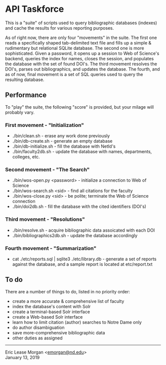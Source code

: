 # API Taskforce

This is a "suite" of scripts used to query bibliographic databases (indexes) and cache the results for various reporting purposes. 

As of right now, there are only four "movements" in the suite. The first one reads a specifically shaped tab-delimited text file and fills up a simple &amp; rudimentary but relational SQLite database. The second one is more sophisticated. Given a password, it opens up a session to Web of Science's backend, queries the index for names, closes the session, and populates the database with the set of found DOI's. The third movement resolves the DOI's, parses out bibliographics, and updates the database. The fourth, and as of now, final movement is a set of SQL queries used to query the resulting database.

## Performance

To "play" the suite, the following "score" is provided, but your milage will probably vary.

### First movement - "Initialization"
  * ./bin/clean.sh - erase any work done previously
  * ./bin/db-create.sh - generate an empty database
  * ./bin/db-initialize.sh - fill the database with NetId's
  * ./bin/faculty2db.sh - update the database with names, departments, colleges, etc.
 
### Second movement - "The Search"
  * ./bin/wos-open.py &lt;password&gt; - initialize a connection to Web of Science
  * ./bin/wos-search.sh &lt;sid&gt; - find all citations for the faculty
  * ./bin/wos-close.py &lt;sid&gt; - be polite; terminate the Web of Science connection
  * ./bin/doi2db.sh - fill the database with the cited identifiers (DOI's)

### Third movement - "Resolutions"
  * ./bin/resolve.sh - acquire bibliographic data assoicated with each DOI
  * ./bin/bibliographics2db.sh - update the database accordingly
  
### Fourth movement - "Summarization"
  * cat ./etc/reports.sql | sqlite3 ./etc/library.db - generate a set of reports against the database, and a sample report is located at etc/report.txt
 
 ## To do
 There are a number of things to do, listed in no priority order:
 
   * create a more accurate &amp; comprehensive list of faculty
   * index the database's content with Solr
   * create a terminal-based Solr interface
   * create a Web-based Solr interface
   * learn how to limit citation (author) searches to Notre Dame only
   * do author disambiguation
   * save more-comprehensive bibliographic data
   * other duties as assigned
  
---
Eric Lease Morgan &lt;emorgan@nd.edu&gt;  
January 13, 2019

